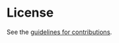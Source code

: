 # License

See the
[guidelines for contributions](https://github.com/fno2010/alto-multipart/blob/master/CONTRIBUTING.md).
